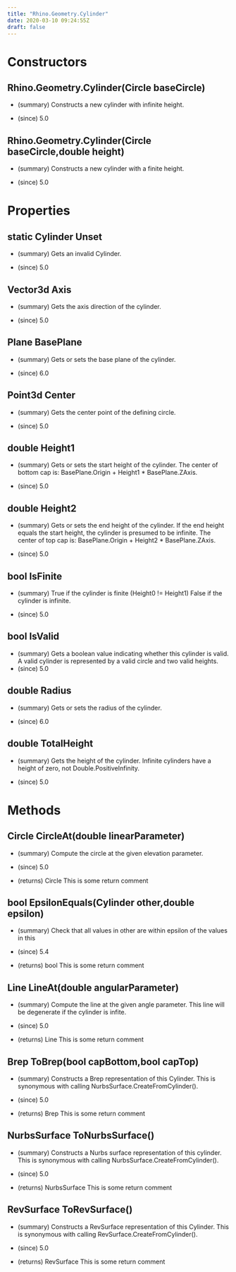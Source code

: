 ```yaml
---
title: "Rhino.Geometry.Cylinder"
date: 2020-03-10 09:24:55Z
draft: false
---
```


# Constructors
## Rhino.Geometry.Cylinder(Circle baseCircle)
- (summary) 
     Constructs a new cylinder with infinite height.
     
- (since) 5.0
## Rhino.Geometry.Cylinder(Circle baseCircle,double height)
- (summary) 
     Constructs a new cylinder with a finite height.
     
- (since) 5.0
# Properties
## static Cylinder Unset
- (summary) 
     Gets an invalid Cylinder.
     
- (since) 5.0
## Vector3d Axis
- (summary) 
     Gets the axis direction of the cylinder.
     
- (since) 5.0
## Plane BasePlane
- (summary) 
     Gets or sets the base plane of the cylinder.
     
- (since) 6.0
## Point3d Center
- (summary) 
     Gets the center point of the defining circle.
     
- (since) 5.0
## double Height1
- (summary) 
     Gets or sets the start height of the cylinder.
     The center of bottom cap is: BasePlane.Origin + Height1 * BasePlane.ZAxis.
     
- (since) 5.0
## double Height2
- (summary) 
     Gets or sets the end height of the cylinder. 
     If the end height equals the start height, the cylinder is 
     presumed to be infinite.
     The center of top cap is: BasePlane.Origin + Height2 * BasePlane.ZAxis.
     
- (since) 5.0
## bool IsFinite
- (summary) 
     True if the cylinder is finite (Height0 != Height1)
     False if the cylinder is infinite.
     
- (since) 5.0
## bool IsValid
- (summary) 
     Gets a boolean value indicating whether this cylinder is valid.
     A valid cylinder is represented by a valid circle and two valid heights.
- (since) 5.0
## double Radius
- (summary) 
     Gets or sets the radius of the cylinder.
     
- (since) 6.0
## double TotalHeight
- (summary) 
     Gets the height of the cylinder. 
     Infinite cylinders have a height of zero, not Double.PositiveInfinity.
     
- (since) 5.0
# Methods
## Circle CircleAt(double linearParameter)
- (summary) 
     Compute the circle at the given elevation parameter.
     
- (since) 5.0
- (returns) Circle This is some return comment
## bool EpsilonEquals(Cylinder other,double epsilon)
- (summary) 
     Check that all values in other are within epsilon of the values in this
     
- (since) 5.4
- (returns) bool This is some return comment
## Line LineAt(double angularParameter)
- (summary) 
     Compute the line at the given angle parameter. This line will be degenerate if the cylinder is infite.
     
- (since) 5.0
- (returns) Line This is some return comment
## Brep ToBrep(bool capBottom,bool capTop)
- (summary) 
     Constructs a Brep representation of this Cylinder. 
     This is synonymous with calling NurbsSurface.CreateFromCylinder().
     
- (since) 5.0
- (returns) Brep This is some return comment
## NurbsSurface ToNurbsSurface()
- (summary) 
     Constructs a Nurbs surface representation of this cylinder. 
     This is synonymous with calling NurbsSurface.CreateFromCylinder().
     
- (since) 5.0
- (returns) NurbsSurface This is some return comment
## RevSurface ToRevSurface()
- (summary) 
     Constructs a RevSurface representation of this Cylinder. 
     This is synonymous with calling RevSurface.CreateFromCylinder().
     
- (since) 5.0
- (returns) RevSurface This is some return comment
